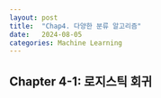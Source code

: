 ```yaml
---
layout: post
title:  "Chap4. 다양한 분류 알고리즘"
date:   2024-08-05
categories: Machine Learning
---
```


## Chapter 4-1: 로지스틱 회귀
